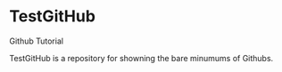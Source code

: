 # TestGitHub
Github Tutorial


TestGitHub is a repository for showning the bare minumums of Githubs.
